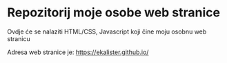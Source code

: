 # Repozitorij moje osobe web stranice

Ovdje će se nalaziti HTML/CSS, Javascript koji čine moju osobnu web stranicu

Adresa web stranice je: https://ekalister.github.io/
